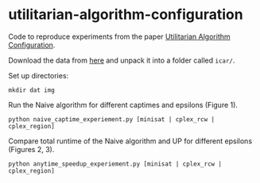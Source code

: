 # utilitarian-algorithm-configuration

Code to reproduce experiments from the paper [Utilitarian Algorithm Configuration](https://www.cs.ubc.ca/~drgraham/datasets.html).

Download the data from [here](https://www.cs.ubc.ca/~drgraham/datasets.html) and unpack it into a folder called `icar/`.

Set up directories: 
```
mkdir dat img
```

Run the Naive algorithm for different captimes and epsilons (Figure 1).
```
python naive_captime_experiement.py [minisat | cplex_rcw | cplex_region]
```


Compare total runtime of the Naive algorithm and UP for different epsilons (Figures 2, 3).
```
python anytime_speedup_experiement.py [minisat | cplex_rcw | cplex_region]
```
